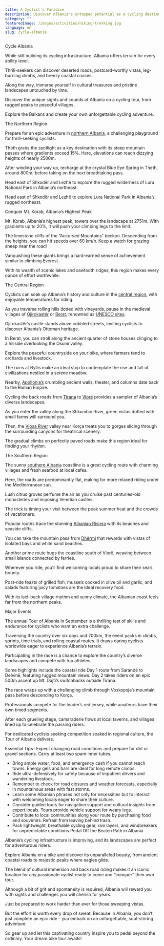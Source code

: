 ```yaml
---
title: A Cyclist's Paradise
description: Discover Albania's untapped potential as a cycling destination. From challenging mountain terrains in the north to leisurely coastal routes in the south, Albania offers a unique blend of adventure and culture for cyclists.
category: ""
featuredImage: /images/activities/hiking-trekking.jpg
language: en
slug: cycle-albania
---
```


Cycle Albania

While still building its cycling infrastructure, Albania offers terrain for every ability level.

Thrill-seekers can discover deserted roads, postcard-worthy vistas, leg-burning climbs, and breezy coastal cruises.

Along the way, immerse yourself in cultural treasures and pristine landscapes untouched by time.

Discover the unique sights and sounds of Albania on a cycling tour, from rugged peaks to peaceful villages.

Explore the Balkans and create your own unforgettable cycling adventure.

The Northern Region

Prepare for an epic adventure in [northern Albania](https://albaniavisit.com/northern-albania/), a challenging playground for thrill-seeking cyclists.

Theth grabs the spotlight as a key destination with its steep mountain passes where gradients exceed 15%. Here, elevations can reach dizzying heights of nearly 2500m.

After winding your way up, recharge at the crystal Blue Eye Spring in Theth, around 800m, before taking on the next breathtaking pass.

Head east of Shkodër and Lezhë to explore the rugged wilderness of Lura National Park in Albania’s northeast.

Head east of Shkodër and Lezhë to explore Lura National Park in Albania’s rugged northeast.

Conquer Mt. Korab, Albania’s Highest Peak

Mt. Korab, Albania’s highest peak, towers over the landscape at 2751m. With gradients up to 20%, it will push your climbing legs to the limit.

The limestone cliffs of the “Accursed Mountains” beckon. Descending from the heights, you can hit speeds over 60 km/h. Keep a watch for grazing sheep near the road!

Vanquishing these giants brings a hard-earned sense of achievement similar to climbing Everest.

With its wealth of scenic lakes and sawtooth ridges, this region makes every ounce of effort worthwhile.

The Central Region

Cyclists can soak up Albania’s history and culture in the [central region](https://albaniavisit.com/central-albania/), with enjoyable temperatures for riding.

As you traverse rolling hills dotted with vineyards, pause in the medieval villages of [Gjirokastër](https://albaniavisit.com/destinations/gjirokaster/) or [Berat](https://albaniavisit.com/destinations/berat/), renowned as [UNESCO sites](https://albaniavisit.com/attractions/unesco-world-heritage-sites/).

Gjirokastër’s castle stands above cobbled streets, inviting cyclists to discover Albania’s Ottoman heritage.

In Berat, you can stroll along the ancient quarter of stone houses clinging to a hillside overlooking the Osumi valley.

Explore the peaceful countryside on your bike, where farmers tend to orchards and livestock.

The ruins at Byllis make an ideal stop to contemplate the rise and fall of civilizations nestled in a serene meadow.

Nearby, [Apollonia’s](https://albaniavisit.com/destinations/apollonia/) crumbling ancient walls, theater, and columns date back to the Roman Empire.

Cycling the back roads from [Tirana](https://albaniavisit.com/destinations/tirana/) to [Vlorë](https://albaniavisit.com/destinations/vlora/) provides a sampler of Albania’s diverse landscapes.

As you enter the valley along the Shkumbin River, green vistas dotted with small farms will surround you.

Then, the [Vjosa River](https://albaniavisit.com/attractions/vjosa-river/) valley near Korça treats you to gorges slicing through the surrounding canyons for theatrical scenery.

The gradual climbs on perfectly paved roads make this region ideal for finding your rhythm.

The Southern Region

The sunny [southern Albania](https://albaniavisit.com/southern-albania/) coastline is a great cycling route with charming villages and fresh seafood at local cafes.

Here, the roads are predominantly flat, making for more relaxed riding under the Mediterranean sun.

Lush citrus groves perfume the air as you cruise past centuries-old monasteries and imposing Venetian castles.

The trick is timing your visit between the peak summer heat and the crowds of vacationers.

Popular routes trace the stunning [Albanian Riviera](https://albaniavisit.com/attractions/albanian-riviera/) with its beaches and seaside cliffs.

You can take the mountain pass from [Dhërmi](https://albaniavisit.com/destinations/dhermi/) that rewards with vistas of isolated bays and white sand beaches.

Another prime route hugs the coastline south of Vlorë, weaving between small islands connected by ferries.

Wherever you ride, you’ll find welcoming locals proud to share their sea’s bounty.

Post-ride feasts of grilled fish, mussels cooked in olive oil and garlic, and salads featuring juicy tomatoes are the ideal recovery food.

With its laid-back village rhythm and sunny climate, the Albanian coast feels far from the northern peaks.

Major Events

The annual Tour of Albania in September is a thrilling test of skills and endurance for cyclists who want an extra challenge.

Traversing the country over six days and 700km, the event packs in climbs, sprints, time trials, and rolling coastal routes. It draws daring cyclists worldwide eager to experience Albania’s terrain.

Participating in the race is a chance to explore the country’s diverse landscapes and compete with top athletes.

Some highlights include the coastal ride Day 1 route from Sarandë to Delvinë, featuring rugged mountain views. Day 2 takes riders on an epic 500m ascent up Mt. Dajti’s switchbacks outside Tirana.

The race wraps up with a challenging climb through Voskopoja’s mountain pass before descending to Korça.

Professionals compete for the leader’s red jersey, while amateurs have their own timed segments.

After each grueling stage, camaraderie flows at local taverns, and villages lined up to celebrate the passing riders.

For dedicated cyclists seeking competition soaked in regional culture, the Tour of Albania delivers.

Essential Tips-   Expect changing road conditions and prepare for dirt or gravel sections. Carry at least two spare inner tubes.
-   Bring ample water, food, and emergency cash if you cannot reach towns. Energy gels and bars are ideal for long remote climbs.
-   Ride ultra-defensively for safety because of impatient drivers and wandering livestock.
-   Remember to check for road closures and weather forecasts, especially in mountainous areas with fast storms.
-   Learn some Albanian phrases not only for necessities but to interact with welcoming locals eager to share their culture.
-   Consider guided tours for navigation support and cultural insights from expert locals. Tours provide vehicle support for weary legs.
-   Contribute to local communities along your route by purchasing food and souvenirs. Refrain from leaving behind trash.
-   Pack lightweight, breathable cycling gear, rain layers, and windbreakers for unpredictable conditions.Pedal Off the Beaten Path in Albania

Albania’s cycling infrastructure is improving, and its landscapes are perfect for adventurous riders.

Explore Albania on a bike and discover its unparalleled beauty, from ancient coastal roads to majestic peaks where eagles glide.

The blend of cultural immersion and back road riding makes it an iconic location for any passionate cyclist ready to come and “conquer” their own tour.

Although a bit of grit and spontaneity is required, Albania will reward you with sights and challenges you will cherish for years.

Just be prepared to work harder than ever for those sweeping vistas.

But the effort is worth every drop of sweat. Because in Albania, you don’t just complete an epic ride – you embark on an unforgettable, soul-stirring adventure.

So gear up and let this captivating country inspire you to pedal beyond the ordinary. Your dream bike tour awaits!

